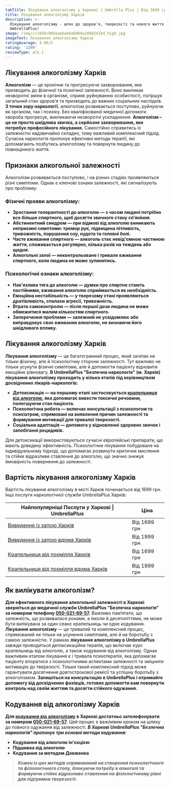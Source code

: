 ```yaml
---
tabTitle: Лікування алкоголізму у Харкові | Umbrella Plus | Від 1699 грн
title: Лікування алкоголізму Харків
description: >-
  Лікування алкоголізму - шлях до здоров'я, тверезості та нового життя з
  UmbrellaPlus!
image: /img/cc1856c905eae6a4da6d69a200d241bd_high.jpg
imageText: Лікування алкоголізму Харків
ratingAvarage: 4.96/5
rating: '1209'
reviewType: alk-1
---
```


## Лікування алкоголізму Харків

**Алкоголізм** — це хронічне та прогресуюче захворювання, яке призводить до фізичної та психічної залежності. Воно викликає незворотні зміни в організмі, сприяє руйнуванню особистості, погіршує загальний стан здоров’я та призводить до важких соціальних наслідків. **З точки зору наркології**, алкоголізм розвивається поступово, руйнуючи як організм, так і психіку. Без кваліфікованої медичної допомоги хвороба прогресує, викликаючи незворотні ускладнення. **Алкоголізм –** **це не просто шкідлива звичка, а серйозне захворювання, яке потребує професійного лікування.** Самостійно справитись із залежністю надзвичайно складно, тому важливий комплексний підхід. Сучасна наркологія пропонує ефективні методи терапії, які допомагають позбутись алкоголізму та повернути людину до повноцінного життя.

## Признаки алкогольної залежності

Алкоголізм розвивається поступово, і на різних стадіях проявляються різні симптоми. Однак є ключові ознаки залежності, які сигналізують про проблему:

### Фізичні прояви алкоголізму:

* **Зростання толерантності до алкоголю — з часом людині потрібно все більше спиртного, щоб досягти звичного стану сп’яніння.**
* **Абстинентний синдром — при відмові від алкоголю виникають неприємні симптоми: тремор рук, підвищена пітливість, тривожність, порушення сну, нудота та головні болі.**
* **Часте вживання спиртного — алкоголь стає невід'ємною частиною життя, споживається регулярно, кілька разів на тиждень або щодня.**
* **Алкогольні запої — неконтрольоване і тривале вживання спиртного, коли людина не може зупинитись.**

### Психологічні ознаки алкоголізму:

* **Нав'язлива тяга до алкоголю — думки про спиртне стають постійними, вживання алкоголю сприймається як необхідність.**
* **Емоційна нестабільність — у тверезому стані проявляються дратівливість, спалахи агресії, тривожність.**
* **Втрата самоконтролю — після першої дози людина не може обмежитися малим кількостям спиртного.**
* **Заперечення проблеми — залежний не усвідомлює або виправдовує своє вживання алкоголю, не визнаючи його шкідливого впливу.**

## Лікування алкоголізму Харків

**Лікування алкоголізму** — це багатогранний процес, який зачіпає не тільки фізичну, але й психологічну сторони залежності. Тут важливо не тільки усунути фізичні симптоми, але й допомогти пацієнту відновити емоційне рівновагу. **В UmbrellaPlus "Безпечна наркологія" (м. Харків) лікування алкоголізму проходить у кілька етапів під керівництвом досвідчених лікарів-наркологів:**

* **Детоксикація — на першому етапі застосовується [крапельниця від алкоголю](https://umbrella-plus.com.ua/uk/kharkiv/kapelnica_ot_alkogola_kharkiv-ua/), яка допомагає вивести токсичні речовини, полегшуючи стан пацієнта.**
* **Психологічна робота — включає консультації з психологом та психіатром, спрямовані на виявлення причин залежності та формування мотивації для тривалої тверезості.**
* **Соціальна адаптація — допомога у відновленні здорових звичок і запобіганні рецидивів.**

Для детоксикації використовуються сучасні європейські препарати, що мають доведену ефективність. Психологічне лікування побудоване на індивідуальному підході, що допомагає розвинути критичне мислення та стійке відразливе ставлення до алкоголю, що значно знижує ймовірність повернення до залежності.

## Вартість лікування алкоголізму Харків

Вартість лікування алкоголізму в місті Харків починається від 1699 грн. Інші послуги наркологічної служби UmbrellaPlus Харків:

| Найпопулярніші Послуги у Харкові \| UmbrellaPlus                                                                           | Ціна         |
| -------------------------------------------------------------------------------------------------------------------------- | ------------ |
| [Виведення із запою Харків](https://umbrella-plus.com.ua/uk/kharkiv/vivod-iz-zapoia-kharkiv-ua/)                           | Від 1699 грн |
| [Виведення із запою вдома Харків](https://umbrella-plus.com.ua/uk/kharkiv/vivod-iz-zapoia-na-domy-kharkiv-ua/)             | Від 1999 грн |
| [Крапельниця від похмілля Харків](https://umbrella-plus.com.ua/uk/kharkiv/kapelnica_ot_alkogola_kharkiv-ua/)               | Від 1699 грн |
| [Крапельниця від похмілля вдома Харків](https://umbrella-plus.com.ua/uk/kharkiv/kapelnica_ot_alkogola_na_domy_kharkiv_ua/) | Від 1999 грн |

## Як вилікувати алкоголізм?

**Для ефективного лікування алкогольної залежності в Харкові зверніться до медичної служби UmbrellaPlus "Безпечна наркологія" за номером телефону [050-021-69-57](tel:0500216957).** Важливо пам’ятати, що залежність, що розвивалася роками, а інколи й десятиліттями, не може бути вилікувана за один сеанс крапельниць чи одне кодування. **Лікування алкоголізму** — це тривалий та комплексний процес, спрямований не тільки на усунення симптомів, але й на боротьбу з самою залежністю. У рамках **лікування алкоголізму в UmbrellaPlus** завжди проводиться детоксикаційна терапія, що включає курс крапельниць від алкоголю, а також кодування від алкоголізму. Однак важливим етапом лікування є і тривала психотерапія, яка допомагає пацієнту впоратися з психологічними аспектами залежності та зміцнити мотивацію до тверезості. Тільки такий комплексний підхід може гарантувати досягнення довгострокової ремісії та успішну боротьбу з алкоголізмом. **Запишіться на консультацію в UmbrellaPlus і отримайте допомогу від досвідчених фахівців, готових допомогти вам повернути контроль над своїм життям та досягти стійкого одужання.**

## Кодування від алкоголізму Харків

**Для [кодування від алкоголізму](https://umbrella-plus.com.ua/uk/kharkiv/kodirovka-ot-alkogolia-kharkiv-ua/) в Харкові достатньо зателефонувати за номером [050-021-69-57](tel:0500216957)**. Цей процес є важливим кроком на шляху до повного одужання від залежності. ***В Харкові UmbrellaPlus "Безпечна наркологія" пропонує три основні методи кодування:***

* **Кодування від алкоголю ін'єкцією**
* **Підшивка від алкоголю**
* **Кодування за методом Довженка**

> ***Кожен із цих методів спрямований на створення психологічного та фізіологічного стопу, блокуючи потребу в алкоголі та формуючи стійке відразливе ставлення на фізіологічному рівні для підтримки тверезості.***
